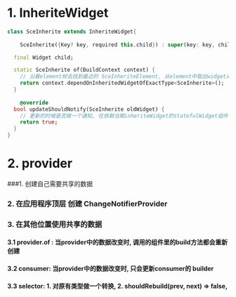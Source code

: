 # 1. InheriteWidget

```dart
class SceInherite extends InheriteWidget{
	
	SceInherite({Key? key, required this.child}) : super(key: key, child: child);

  final Widget child;

  static SceInherite of(BuildContext context) {
    // 沿着element树去找到最近的 SceInheriteElement, 从element中取出widget对象
    return context.dependOnInheritedWidgetOfExactType<SceInherite>();
  }
  
	@override
  bool updateShouldNotify(SceInherite oldWidget) {
    // 更新的时候是否做一个通知, 在依赖当期inheriteWidget的statefulWidget组件中 didChangeDependencies 方法
    return true;
  }
}
```

# 2. provider

###1. 创建自己需要共享的数据

### 2. 在应用程序顶层 创建 ChangeNotifierProvider

### 3. 在其他位置使用共享的数据

#### 3.1 provider.of : 当provider中的数据改变时, 调用的组件里的build方法都会重新创建

#### 3.2 consumer: 当provider中的数据改变时, 只会更新consumer的 builder

#### 3.3 selector: 1. 对原有类型做一个转换,  2.  shouldRebuild(prev, next) => false, 
